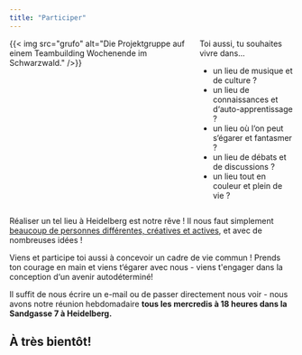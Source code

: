 ```yaml
---
title: "Participer"
---
```



<div class="columns">
    <div class="column">
        {{< img src="grufo" alt="Die Projektgruppe auf einem Teambuilding Wochenende im Schwarzwald." />}}
    </div>
    <div class="column">
        Toi aussi, tu souhaites vivre dans...
        <ul>
        <li>un lieu de musique et de culture ?</li>
        <li>un lieu de connaissances et d‘auto-apprentissage ?</li>
        <li>un lieu où l‘on peut s‘égarer et fantasmer ?</li>
        <li>un lieu de débats et de discussions ?</li>
        <li>un lieu tout en couleur et plein de vie ?</li>
        </ul>
    </div>
</div>

Réaliser un tel lieu à Heidelberg est notre rêve ! Il nous faut simplement [beaucoup de personnes différentes, créatives et actives](/fr/qui-sommes-nous), et avec de nombreuses idées !

Viens et participe toi aussi à concevoir un cadre de vie commun ! Prends ton courage en main et viens t‘égarer avec nous - viens t'engager dans la conception d‘un avenir autodéterminé!

Il suffit de nous écrire un e-mail ou de passer directement nous voir - nous avons notre réunion hebdomadaire **tous les mercredis à 18 heures dans la Sandgasse 7 à Heidelberg.**

## À très bientôt!
